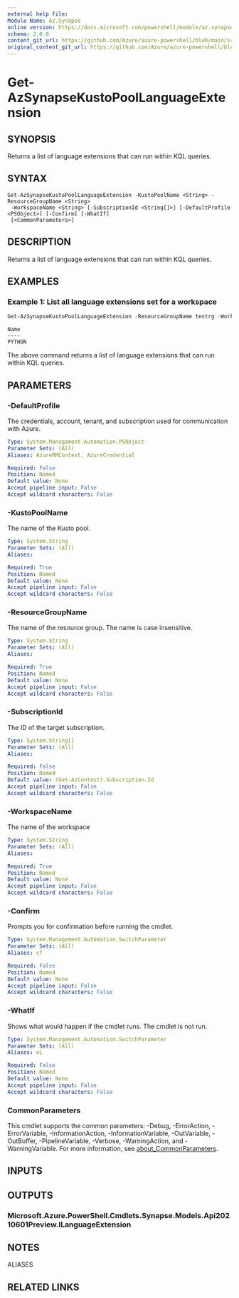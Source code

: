 ```yaml
---
external help file: 
Module Name: Az.Synapse
online version: https://docs.microsoft.com/powershell/module/az.synapse/get-azsynapsekustopoollanguageextension
schema: 2.0.0
content_git_url: https://github.com/Azure/azure-powershell/blob/main/src/Synapse/Synapse/help/Get-AzSynapseKustoPoolLanguageExtension.md
original_content_git_url: https://github.com/Azure/azure-powershell/blob/main/src/Synapse/Synapse/help/Get-AzSynapseKustoPoolLanguageExtension.md
---
```


# Get-AzSynapseKustoPoolLanguageExtension

## SYNOPSIS
Returns a list of language extensions that can run within KQL queries.

## SYNTAX

```
Get-AzSynapseKustoPoolLanguageExtension -KustoPoolName <String> -ResourceGroupName <String>
 -WorkspaceName <String> [-SubscriptionId <String[]>] [-DefaultProfile <PSObject>] [-Confirm] [-WhatIf]
 [<CommonParameters>]
```

## DESCRIPTION
Returns a list of language extensions that can run within KQL queries.

## EXAMPLES

### Example 1: List all language extensions set for a workspace
```powershell
Get-AzSynapseKustoPoolLanguageExtension -ResourceGroupName testrg -WorkspaceName testws -KustoPoolName testpool
```

```output
Name
----
PYTHON
```

The above command returns a list of language extensions that can run within KQL queries.

## PARAMETERS

### -DefaultProfile
The credentials, account, tenant, and subscription used for communication with Azure.

```yaml
Type: System.Management.Automation.PSObject
Parameter Sets: (All)
Aliases: AzureRMContext, AzureCredential

Required: False
Position: Named
Default value: None
Accept pipeline input: False
Accept wildcard characters: False
```

### -KustoPoolName
The name of the Kusto pool.

```yaml
Type: System.String
Parameter Sets: (All)
Aliases:

Required: True
Position: Named
Default value: None
Accept pipeline input: False
Accept wildcard characters: False
```

### -ResourceGroupName
The name of the resource group.
The name is case insensitive.

```yaml
Type: System.String
Parameter Sets: (All)
Aliases:

Required: True
Position: Named
Default value: None
Accept pipeline input: False
Accept wildcard characters: False
```

### -SubscriptionId
The ID of the target subscription.

```yaml
Type: System.String[]
Parameter Sets: (All)
Aliases:

Required: False
Position: Named
Default value: (Get-AzContext).Subscription.Id
Accept pipeline input: False
Accept wildcard characters: False
```

### -WorkspaceName
The name of the workspace

```yaml
Type: System.String
Parameter Sets: (All)
Aliases:

Required: True
Position: Named
Default value: None
Accept pipeline input: False
Accept wildcard characters: False
```

### -Confirm
Prompts you for confirmation before running the cmdlet.

```yaml
Type: System.Management.Automation.SwitchParameter
Parameter Sets: (All)
Aliases: cf

Required: False
Position: Named
Default value: None
Accept pipeline input: False
Accept wildcard characters: False
```

### -WhatIf
Shows what would happen if the cmdlet runs.
The cmdlet is not run.

```yaml
Type: System.Management.Automation.SwitchParameter
Parameter Sets: (All)
Aliases: wi

Required: False
Position: Named
Default value: None
Accept pipeline input: False
Accept wildcard characters: False
```

### CommonParameters
This cmdlet supports the common parameters: -Debug, -ErrorAction, -ErrorVariable, -InformationAction, -InformationVariable, -OutVariable, -OutBuffer, -PipelineVariable, -Verbose, -WarningAction, and -WarningVariable. For more information, see [about_CommonParameters](http://go.microsoft.com/fwlink/?LinkID=113216).

## INPUTS

## OUTPUTS

### Microsoft.Azure.PowerShell.Cmdlets.Synapse.Models.Api20210601Preview.ILanguageExtension

## NOTES

ALIASES

## RELATED LINKS

